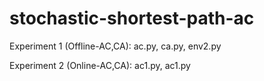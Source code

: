 # stochastic-shortest-path-ac

Experiment 1 (Offline-AC,CA): ac.py, ca.py, env2.py

Experiment 2 (Online-AC,CA): ac1.py, ac1.py

